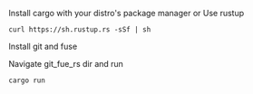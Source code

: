 Install cargo with your distro's package manager
or
Use rustup
```
curl https://sh.rustup.rs -sSf | sh
```

Install git and fuse

Navigate git_fue_rs dir and run
```
cargo run
```
